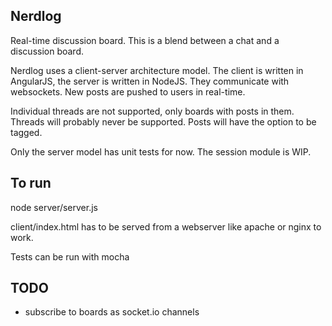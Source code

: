 Nerdlog
-------

Real-time discussion board. This is a blend between a chat and
a discussion board.

Nerdlog uses a client-server architecture model.
The client is written in AngularJS, the server is written in NodeJS.
They communicate with websockets.
New posts are pushed to users in real-time.


Individual threads are not supported, only boards with posts in them.
Threads will probably never be supported. 
Posts will have the option to be tagged.

Only the server model has unit tests for now.
The session module is WIP.


To run
------

node server/server.js

client/index.html has to be served from a webserver like apache or nginx to work.

Tests can be run with mocha


TODO
----

* subscribe to boards as socket.io channels
